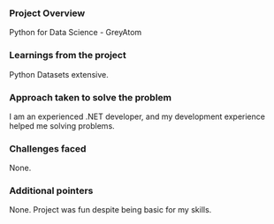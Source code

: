 ### Project Overview

 Python for Data Science - GreyAtom


### Learnings from the project

 Python Datasets extensive.


### Approach taken to solve the problem

 I am an experienced .NET developer, and my development experience helped me solving problems.


### Challenges faced

 None.


### Additional pointers

 None. Project was fun despite being basic for my skills.


